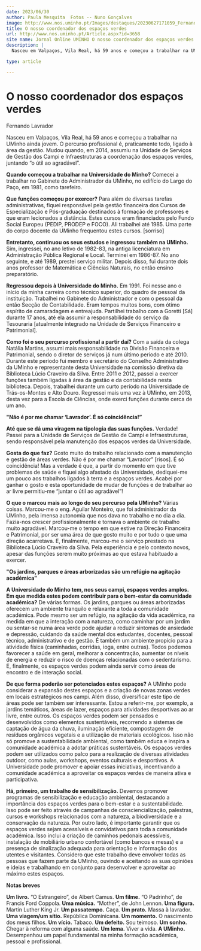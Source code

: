 ```yaml
---
date: 2023/06/30
author: Paula Mesquita  Fotos -- Nuno Gonçalves
image: http://www.nos.uminho.pt/Images/destaques/20230627171059_FernandoLavrador1.jpg
title: O nosso coordenador dos espaços verdes
url: http://www.nos.uminho.pt/Article.aspx?id=3658
site name: Jornal Online UMINHO O nosso coordenador dos espaços verdes
description: |
  Nasceu em Valpaços, Vila Real, há 59 anos e começou a trabalhar na UMinho ainda jovem. O percurso profissional é, praticamente todo, ligado à área da gestão. Mudou quando, em 2014, assumiu na Unidade de Serviços de Gestão dos Campi e Infraestruturas a coordenação dos espaços verdes, juntando “o útil ao agradável”.

type: article

---
```

# O nosso coordenador dos espaços verdes




Fernando Lavrador

Nasceu em Valpaços, Vila Real, há 59 anos e começou a trabalhar na UMinho ainda jovem. O percurso profissional é, praticamente todo, ligado à área da gestão. Mudou quando, em 2014, assumiu na Unidade de Serviços de Gestão dos Campi e Infraestruturas a coordenação dos espaços verdes, juntando “o útil ao agradável”.

**Quando começou a trabalhar na Universidade do Minho?** 
Comecei a trabalhar no Gabinete do Administrador da UMinho, no edifício do Largo do Paço, em 1981, como tarefeiro.

**Que funções começou por exercer?** 
Para além de diversas tarefas administrativas, fiquei responsável pela gestão financeira dos Cursos de Especialização e Pós-graduação destinados à formação de professores e que eram lecionados a distância. Estes cursos eram financiados pelo Fundo Social Europeu (PEDIP, PRODEP e FOCO). Ali trabalhei até 1985. Uma parte do corpo docente da UMinho frequentou estes cursos. [sorriso]

**Entretanto, continuou os seus estudos e ingressou também na UMinho.** 
Sim, ingressei, no ano letivo de 1982-83, na antiga licenciatura em Administração Pública Regional e Local. Terminei em 1986-87. No ano seguinte, e até 1989, prestei serviço militar. Depois disso, fui durante dois anos professor de Matemática e Ciências Naturais, no então ensino preparatório.

**Regressou depois à Universidade do Minho.** 
Em 1991. Foi nesse ano o início da minha carreira como técnico superior, do quadro de pessoal da instituição. Trabalhei no Gabinete do Administrador e com o pessoal da então Secção de Contabilidade. Eram tempos muitos bons, com ótimo espírito de camaradagem e entreajuda. Partilhei trabalho com a Goretti [Sá] durante 17 anos, até ela assumir a responsabilidade do serviço da Tesouraria [atualmente integrado na Unidade de Serviços Financeiro e Patrimonial].

**Como foi o seu percurso profissional a partir daí?** 
Com a saída da colega Natália Martins, assumi mais responsabilidade na Divisão Financeira e Patrimonial, sendo o diretor de serviços já num último período e até 2010. Durante este período fui membro e secretário do Conselho Administrativo da UMinho e representante desta Universidade na comissão diretiva da Biblioteca Lúcio Craveiro da Silva. Entre 2011 e 2012, passei a exercer funções também ligadas à área da gestão e da contabilidade nesta biblioteca. Depois, trabalhei durante um curto período na Universidade de Trás-os-Montes e Alto Douro. Regressei mais uma vez à UMinho, em 2013, desta vez para a Escola de Ciências, onde exerci funções durante cerca de um ano.


**"Não é por me chamar ‘Lavrador’. É só coincidência!”** 

**Até que se dá uma viragem na tipologia das suas funções.** 
Verdade! Passei para a Unidade de Serviços de Gestão de Campi e Infraestruturas, sendo responsável pela manutenção dos espaços verdes da Universidade.

**Gosta do que faz?** 
Gosto muito do trabalho relacionado com a manutenção e gestão de áreas verdes. Não é por me chamar “Lavrador” [risos]. É só coincidência! Mas a verdade é que, a partir do momento em que tive problemas de saúde e fiquei algo afastado da Universidade, dediquei-me um pouco aos trabalhos ligados à terra e a espaços verdes. Acabei por ganhar o gosto e esta oportunidade de mudar de funções e de trabalhar ao ar livre permitiu-me “juntar o útil ao agradável”!

**O que o marcou mais ao longo do seu percurso pela UMinho?** 
Várias coisas. Marcou-me o eng. Aguilar Monteiro, que foi administrador da UMinho, pela imensa autonomia que nos dava no trabalho e no dia a dia. Fazia-nos crescer profissionalmente e tornava o ambiente de trabalho muito agradável. Marcou-me o tempo em que estive na Direção Financeira e Patrimonial, por ser uma área de que gosto muito e por tudo o que uma direção acarretava. E, finalmente, marcou-me o serviço prestado na Biblioteca Lúcio Craveiro da Silva. Pela experiência e pelo contexto novos, apesar das funções serem muito próximas ao que estava habituado a exercer.


**"Os jardins, parques e áreas arborizadas são um refúgio na agitação académica"** 

**A Universidade do Minho tem, nos seus campi, espaços verdes amplos. Em que medida estes podem contribuir para o bem-estar da comunidade académica?** 
De várias formas. Os jardins, parques ou áreas arborizadas oferecem um ambiente tranquilo e relaxante a toda a comunidade académica. Pode mesmo ser um refúgio, na agitação da vida académica, na medida em que a interação com a natureza, como caminhar por um jardim ou sentar-se numa área verde pode ajudar a reduzir sintomas de ansiedade e depressão, cuidando da saúde mental dos estudantes, docentes, pessoal técnico, administrativo e de gestão. É também um ambiente propício para a atividade física (caminhadas, corridas, ioga, entre outras). Todos podemos favorecer a saúde em geral, melhorar a concentração, aumentar os níveis de energia e reduzir o risco de doenças relacionadas com o sedentarismo. E, finalmente, os espaços verdes podem ainda servir como áreas de encontro e de interação social.

**De que forma poderão ser potenciados estes espaços?** 
A UMinho pode considerar a expansão destes espaços e a criação de novas zonas verdes em locais estratégicos nos campi. Além disso, diversificar este tipo de áreas pode ser também ser interessante. Estou a referir-me, por exemplo, a jardins temáticos, áreas de lazer, espaços para atividades desportivas ao ar livre, entre outros. Os espaços verdes podem ser pensados e desenvolvidos como elementos sustentáveis, recorrendo a sistemas de captação de água da chuva, iluminação eficiente, compostagem de resíduos orgânicos vegetais e a utilização de materiais ecológicos. Isso não só promove a sustentabilidade ambiental, como também educa e inspira a comunidade académica a adotar práticas sustentáveis. Os espaços verdes podem ser utilizados como palco para a realização de diversas atividades outdoor, como aulas, workshops, eventos culturais e desportivos. A Universidade pode promover e apoiar essas iniciativas, incentivando a comunidade académica a aproveitar os espaços verdes de maneira ativa e participativa.

**Há, primeiro, um trabalho de sensibilização.** 
Devemos promover programas de sensibilização e educação ambiental, destacando a importância dos espaços verdes para o bem-estar e a sustentabilidade. Isso pode ser feito através de campanhas de consciencialização, palestras, cursos e workshops relacionados com a natureza, a biodiversidade e a conservação da natureza. Por outro lado, é importante garantir que os espaços verdes sejam acessíveis e convidativos para toda a comunidade académica. Isso inclui a criação de caminhos pedonais acessíveis, instalação de mobiliário urbano confortável (como bancos e mesas) e a presença de sinalização adequada para orientação e informação dos utentes e visitantes. Considero que este trabalho deve envolver todas as pessoas que fazem parte da UMinho, ouvindo e aceitando as suas opiniões e ideias e trabalhando em conjunto para desenvolver e aproveitar ao máximo estes espaços.

**Notas breves** 

**Um livro.**  “O Estrangeiro”, de Albert Camus.
**Um filme.**  “O Padrinho”, de Francis Ford Coppola.
**Uma música.**  “Mother”, de John Lennon.
**Uma figura.**  Martin Luther King Jr.
**Um passatempo.**  Caça.
**Um prato.**  Massa à lavrador.
**Uma viagem/um sítio.**  República Dominicana.
**Um momento.**  O nascimento dos meus filhos.
**Um vício.**  Tabaco.
**Um defeito.**  Sou teimoso.
**Um sonho.**  Chegar à reforma com alguma saúde.
**Um lema.**  Viver a vida.
**A UMinho.**  Desempenhou um papel fundamental na minha formação académica, pessoal e profissional.
